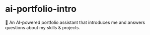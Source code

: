 # ai-portfolio-intro
🤖 An AI-powered portfolio assistant that introduces me and answers questions about my skills &amp; projects.
